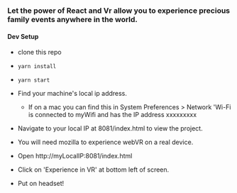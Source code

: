 ### Let the power of React and Vr allow you to experience precious family events anywhere in the world. 


#### Dev Setup
  * clone this repo
  * `yarn install`
  * `yarn start` 
  * Find your machine's local ip address. 
    * If on a mac you can find this in System Preferences > Network 'Wi-Fi is connected to myWifi and has the IP address xxxxxxxxx
  * Navigate to your local IP at 8081/index.html to view the project. 

  * You will need mozilla to experience webVR on a real device. 
  * Open http://myLocalIP:8081/index.html
  * Click on 'Experience in VR' at bottom left of screen.
  * Put on headset!